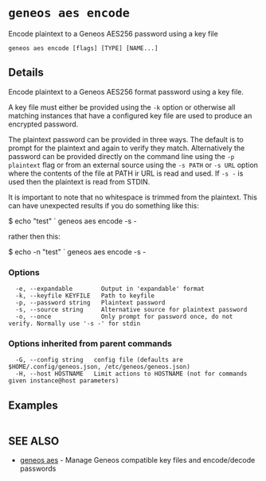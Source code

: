 # `geneos aes encode`

Encode plaintext to a Geneos AES256 password using a key file

```text
geneos aes encode [flags] [TYPE] [NAME...]
```

## Details

Encode plaintext to a Geneos AES256 format password using a key file.

A key file must either be provided using the `-k` option or otherwise all
matching instances that have a configured key file are used to produce an
encrypted password.

The plaintext password can be provided in three ways. The default is to
prompt for the plaintext and again to verify they match. Alternatively the
password can be provided directly on the command line using the `-p
plaintext` flag or from an external source using the `-s PATH` or `-s URL`
option where the contents of the file at PATH ir URL is read and used. If `-s
-` is used then the plaintext is read from STDIN.

It is important to note that no whitespace is trimmed from the
plaintext. This can have unexpected results if you do something like
this:

$ echo "test" ` geneos aes encode -s -

rather then this:

$ echo -n "test" ` geneos aes encode -s -

### Options

```text
  -e, --expandable        Output in 'expandable' format
  -k, --keyfile KEYFILE   Path to keyfile
  -p, --password string   Plaintext password
  -s, --source string     Alternative source for plaintext password
  -o, --once              Only prompt for password once, do not verify. Normally use '-s -' for stdin
```

### Options inherited from parent commands

```text
  -G, --config string   config file (defaults are $HOME/.config/geneos.json, /etc/geneos/geneos.json)
  -H, --host HOSTNAME   Limit actions to HOSTNAME (not for commands given instance@host parameters)
```

## Examples

```bash

```

## SEE ALSO

* [geneos aes](geneos_aes.md)	 - Manage Geneos compatible key files and encode/decode passwords
